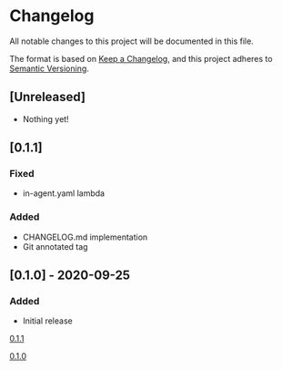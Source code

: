 # Changelog

All notable changes to this project will be documented in this file.

The format is based on [Keep a Changelog](https://keepachangelog.com/en/1.0.0/),
and this project adheres to [Semantic Versioning](https://semver.org/spec/v2.0.0.html).

## [Unreleased]

- Nothing yet!

## [0.1.1]

### Fixed

- in-agent.yaml lambda

### Added

- CHANGELOG.md implementation
- Git annotated tag 

## [0.1.0] - 2020-09-25

### Added

- Initial release

[0.1.1](https://dev.azure.com/example/_git/build-templates?path=%2F&version=GT0.1.1&_a=contents)

[0.1.0](https://dev.azure.com/example/_git/build-templates?path=%2F&version=GT0.1.0&_a=contents) 

